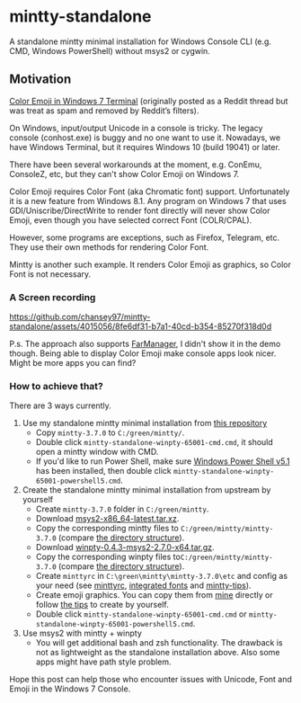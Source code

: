 # mintty-standalone
A standalone mintty minimal installation for Windows Console CLI (e.g. CMD, Windows PowerShell) without msys2 or cygwin.

## Motivation

[Color Emoji in Windows 7 Terminal](https://new.reddit.com/r/windows7/comments/1c53yz6/color_emoji_in_windows_7_terminal_support_cmd/) (originally posted as a Reddit thread but was treat as spam and removed by Reddit’s filters).

On Windows, input/output Unicode in a console is tricky. The legacy console (conhost.exe) is buggy and no one want to use it. Nowadays, we have Windows Terminal, but it requires Windows 10 (build 19041) or later.

There have been several workarounds at the moment, e.g. ConEmu, ConsoleZ, etc, but they can't show Color Emoji on Windows 7.

Color Emoji requires Color Font (aka Chromatic font) support. Unfortunately it is a new feature from Windows 8.1. Any program on Windows 7 that uses GDI/Uniscribe/DirectWrite to render font directly will never show Color Emoji, even though you have selected correct Font (COLR/CPAL).

However, some programs are exceptions, such as Firefox, Telegram, etc. They use their own methods for rendering Color Font. 

Mintty is another such example. It renders Color Emoji as graphics, so Color Font is not necessary.

### A Screen recording

https://github.com/chansey97/mintty-standalone/assets/4015056/8fe6df31-b7a1-40cd-b354-85270f318d0d

P.s. The approach also supports [FarManager](https://www.farmanager.com/), I didn't show it in the demo though. Being able to display Color Emoji make console apps look nicer. Might be more apps you can find?

### How to achieve that? 

There are 3 ways currently.

1. Use my standalone mintty minimal installation from [this repository](https://github.com/chansey97/mintty-standalone)
   * Copy `mintty-3.7.0` to `C:/green/mintty/`.
   * Double click `mintty-standalone-winpty-65001-cmd.cmd`, it should open a mintty window with CMD.
   * If you'd like to run Power Shell, make sure [Windows Power Shell v5.1](https://learn.microsoft.com/en-us/previous-versions/powershell/scripting/windows-powershell/wmf/setup/install-configure?view=powershell-7.1#wmf-51-prerequisites-for-windows-server-2008-r2-sp1-and-windows-7-sp1) has been installed, then double click `mintty-standalone-winpty-65001-powershell5.cmd`.
2. Create the standalone mintty minimal installation from upstream by yourself
   * Create `mintty-3.7.0` folder in `C:/green/mintty`.
   * Download [msys2-x86_64-latest.tar.xz](https://repo.msys2.org/distrib/msys2-x86_64-latest.tar.xz).
   * Copy the corresponding mintty files to `C:/green/mintty/mintty-3.7.0` (compare [the directory structure](https://github.com/chansey97/mintty-standalone/tree/main/mintty-3.7.0)).
   * Download [winpty-0.4.3-msys2-2.7.0-x64.tar.gz](https://github.com/rprichard/winpty/releases/download/0.4.3/winpty-0.4.3-msys2-2.7.0-x64.tar.gz).
   * Copy the corresponding winpty files to`C:/green/mintty/mintty-3.7.0` (compare [the directory structure](https://github.com/chansey97/mintty-standalone/tree/main/mintty-3.7.0)).
   * Create `minttyrc` in `C:\green\mintty\mintty-3.7.0\etc` and config as your need (see [minttyrc](https://github.com/chansey97/mintty-standalone/blob/main/mintty-3.7.0/etc/minttyrc), [integrated fonts](https://github.com/chansey97/mintty-standalone/tree/main/mintty-3.7.0/usr/share/mintty/fonts) and [mintty-tips](https://github.com/mintty/mintty/wiki/Tips#providing-and-selecting-fonts)).
   * Create emoji graphics. You can copy them from [mine](https://github.com/chansey97/mintty-standalone/tree/main/mintty-3.7.0/usr/share/mintty/emojis/zoom) directly or follow [the tips](https://github.com/mintty/mintty/wiki/Tips#providing-and-selecting-fonts) to create by yourself.
   * Double click `mintty-standalone-winpty-65001-cmd.cmd` or `mintty-standalone-winpty-65001-powershell5.cmd`.
3. Use msys2 with mintty + winpty
   * You will get additional bash and zsh functionality. The drawback is not as lightweight as the standalone installation above. Also some apps might have path style problem.

Hope this post can help those who encounter issues with Unicode, Font and Emoji in the Windows 7 Console.
